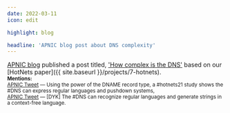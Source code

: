 ```yaml
---
date: 2022-03-11
icon: edit

highlight: blog

headline: 'APNIC blog post about DNS complexity'
---
```


[APNIC blog](https://blog.apnic.net/) published a post titled, ['How complex is the DNS'](https://blog.apnic.net/2022/03/11/how-complex-is-the-dns/) based on our [HotNets paper]({{ site.baseurl }}/projects/7-hotnets).
<br>
<small>**Mentions:** &nbsp; 
<br>
[APNIC Tweet](https://twitter.com/apnic/status/1505824533621608450) — Using the power of the DNAME record type, a #hotnets21 study shows the #DNS can express regular languages and pushdown systems,
<br>
[APNIC Tweet](https://twitter.com/apnic/status/1503479833308774400) — [DYK] The #DNS can recognize regular languages and generate strings in a context-free language.
</small>